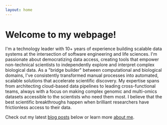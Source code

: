 ```yaml
---
layout: home
---
```


# Welcome to my webpage!


I'm a technology leader with 10+ years of experience building scalable data systems at the intersection of software engineering and life sciences. I'm passionate about democratizing data access, creating tools that empower non-technical scientists to independently explore and interpret complex biological data. As a "bridge builder" between computational and biological domains, I've consistently transformed manual processes into automated, scalable solutions that accelerate scientific discovery. My expertise spans from architecting cloud-based data pipelines to leading cross-functional teams, always with a focus on making complex genomic and multi-omics datasets accessible to the scientists who need them most. I believe that the best scientific breakthroughs happen when brilliant researchers have frictionless access to their data.

Check out my latest [blog posts](#) below or learn more [about me](about.html).
